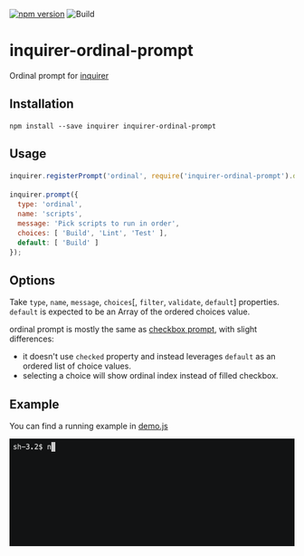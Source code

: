[![npm version](https://badge.fury.io/js/inquirer-ordinal-prompt.svg)](https://npmjs.com/package/inquirer-ordinal-prompt)
![Build](https://github.com/RecuencoJones/inquirer-ordinal-prompt/workflows/Build/badge.svg)

# inquirer-ordinal-prompt

Ordinal prompt for [inquirer](https://github.com/SBoudrias/Inquirer.js)

## Installation

```
npm install --save inquirer inquirer-ordinal-prompt
```

## Usage

```js
inquirer.registerPrompt('ordinal', require('inquirer-ordinal-prompt').default);

inquirer.prompt({
  type: 'ordinal',
  name: 'scripts',
  message: 'Pick scripts to run in order',
  choices: [ 'Build', 'Lint', 'Test' ],
  default: [ 'Build' ]
});
```

## Options

Take `type`, `name`, `message`, `choices`[, `filter`, `validate`, `default`] properties.
`default` is expected to be an Array of the ordered choices value.

ordinal prompt is mostly the same as [checkbox prompt](https://github.com/SBoudrias/Inquirer.js#checkbox---type-checkbox), with slight differences:

- it doesn't use `checked` property and instead leverages `default` as an ordered list of choice values.
- selecting a choice will show ordinal index instead of filled checkbox.

## Example

You can find a running example in [demo.js](https://github.com/RecuencoJones/inquirer-ordinal-prompt/blob/master/demo.js)

[![asciicast](./demo.gif)](https://asciinema.org/a/BAL0gV4p1PqFgcdfzc1ndd3Jk)
